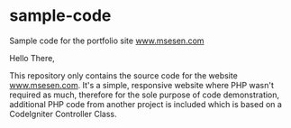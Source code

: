 # sample-code
Sample code for the portfolio site www.msesen.com

Hello There,

This repository only contains the source code for the website www.msesen.com. It's a simple, responsive website where PHP wasn't required as much, therefore for the sole purpose of code demonstration, additional PHP code from another project is included which is based on a CodeIgniter Controller Class.
